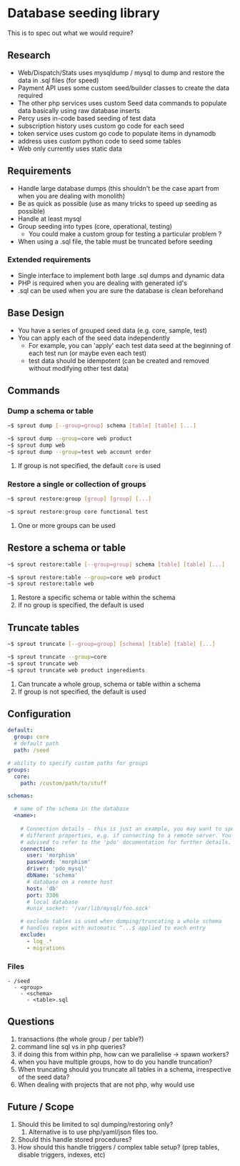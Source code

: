 # Database seeding library

This is to spec out what we would require?

## Research

- Web/Dispatch/Stats uses mysqldump / mysql to dump and restore the data in .sql files (for speed)
- Payment API uses some custom seed/builder classes to create the data required
- The other php services uses custom Seed data commands to populate data basically using raw database inserts
- Percy uses in-code based seeding of test data
- subscription history uses custom go code for each seed
- token service uses custom go code to populate items in dynamodb
- address uses custom python code to seed some tables
- Web only currently uses static data

## Requirements

- Handle large database dumps (this shouldn't be the case apart from when you are dealing with monolith)
- Be as quick as possible (use as many tricks to speed up seeding as possible)
- Handle at least mysql
- Group seeding into types (core, operational, testing)
    - You could make a custom group for testing a particular problem ?
- When using a .sql file, the table must be truncated before seeding 

### Extended requirements

- Single interface to implement both large .sql dumps and dynamic data
- PHP is required when you are dealing with generated id's
- .sql can be used when you are sure the database is clean beforehand

## Base Design

- You have a series of grouped seed data (e.g. core, sample, test)
- You can apply each of the seed data independently
    - For example, you can 'apply' each test data seed at the beginning of each test run (or maybe even each test)
    - test data should be idempotent (can be created and removed without modifying other test data)

## Commands

### Dump a schema or table

```bash
~$ sprout dump [--group=group] schema [table] [table] [...]

~$ sprout dump --group=core web product
~$ sprout dump web
~$ sprout dump --group=test web account order
```

1. If group is not specified, the default `core` is used

### Restore a single or collection of groups

```bash
~$ sprout restore:group [group] [group] [...]

~$ sprout restore:group core functional test
```

1. One or more groups can be used

## Restore a schema or table

```bash
~$ sprout restore:table [--group=group] schema [table] [table] [...]

~$ sprout restore:table --group=core web product
~$ sprout restore:table web
```

1. Restore a specific schema or table within the schema
1. If no group is specified, the default is used

## Truncate tables

```bash
~$ sprout truncate [--group=group] [schema] [table] [table] [...]

~$ sprout truncate --group=core
~$ sprout truncate web
~$ sprout truncate web product ingeredients
```

1. Can truncate a whole group, schema or table within a schema
1. If group is not specified, the default is used

## Configuration

```yaml
default:
  group: core
  # default path
  path: /seed

# ability to specify custom paths for groups 
groups:
  core:
    path: /custom/path/to/stuff

schemas:

  # name of the schema in the database
  <name>:
  
    # Connection details - this is just an example, you may want to specify
    # different properties, e.g. if connecting to a remote server. You are
    # advised to refer to the 'pdo' documentation for further details.
    connection:
      user: 'morphism'
      password: 'morphism'
      driver: 'pdo_mysql'
      dbName: 'schema'
      # database on a remote host
      host: 'db'
      port: 3306
      # local database
      #unix_socket: '/var/lib/mysql/foo.sock'

    # exclude tables is used when dumping/truncating a whole schema
    # handles regex with automatic ^...$ applied to each entry
    exclude:
      - log_.*
      - migrations
```

### Files

```text
- /seed
  - <group>
    - <schema>
      - <table>.sql
```

## Questions

1. transactions (the whole group / per table?)
1. command line sql vs in php queries?
1. if doing this from within php, how can we parallelise -> spawn workers?
1. when you have multiple groups, how to do you handle truncation?
1. When truncating should you truncate all tables in a schema, irrespective of the seed data?
1. When dealing with projects that are not php, why would use 

## Future / Scope

1. Should this be limited to sql dumping/restoring only?
    1. Alternative is to use php/yaml/json files too. 
1. Should this handle stored procedures?
1. How should this handle triggers / complex table setup? (prep tables, disable triggers, indexes, etc)
